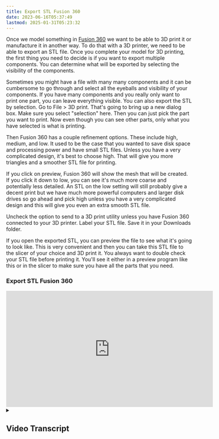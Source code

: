 ```yaml
---
title: Export STL Fusion 360
date: 2023-06-16T05:37:49
lastmod: 2025-01-31T05:23:32
---
```


Once we model something in [Fusion 360](../../3d-modeling/fusion-360/fusion-360.md) we want to be able to 3D print it or manufacture it in another way. To do that with a 3D printer, we need to be able to export an STL file. Once you complete your model for 3D printing, the first thing you need to decide is if you want to export multiple components. You can determine what will be exported by selecting the visibility of the components.

Sometimes you might have a file with many many components and it can be cumbersome to go through and select all the eyeballs and visibility of your components. If you have many components and you really only want to print one part, you can leave everything visible. You can also export the STL by selection. Go to File > 3D print. That's going to bring up a new dialog box. Make sure you select "selection" here. Then you can just pick the part you want to print. Now even though you can see other parts, only what you have selected is what is printing.

Then Fusion 360 has a couple refinement options. These include high, medium, and low. It used to be the case that you wanted to save disk space and processing power and have small STL files. Unless you have a very complicated design, it's best to choose high. That will give you more triangles and a smoother STL file for printing.

If you click on preview, Fusion 360 will show the mesh that will be created. If you click it down to low, you can see it's much more coarse and potentially less detailed. An STL on the low setting will still probably give a decent print but we have much more powerful computers and larger disk drives so go ahead and pick high unless you have a very complicated design and this will give you even an extra smooth STL file.

Uncheck the option to send to a 3D print utility unless you have Fusion 360 connected to your 3D printer. Label your STL file. Save it in your Downloads folder.

If you open the exported STL, you can preview the file to see what it's going to look like. This is very convenient and then you can take this STL file to the slicer of your choice and 3D print it. You always want to double check your STL file before printing it. You'll see it either in a preview program like this or in the slicer to make sure you have all the parts that you need.

<div class="video-grid">

<div class="video-card">

### Export STL Fusion 360

<div class="iframe-16-9-container">
<iframe class="youTubeIframe" width="560" height="315" src="https://www.youtube.com/embed/I-ltiZdUFOA?rel=0" title="YouTube video player" frameborder="0" allow="accelerometer; autoplay; clipboard-write; encrypted-media; gyroscope; picture-in-picture; web-share" allowfullscreen></iframe>
</div>
</div>

</div>

<details><summary>

## Video Transcript

</summary>

Once we model something in Fusion 360 we want to be able to 3D print it or manufacture it in another way. To do that with a 3D printer, we need to be able to export an STL file. Here I have a pen holder for my Wacom drawing tablet. It didn't come with a holder, so what I did is, I modeled the pen and then I made a holder. We can export this holder as an STL file. The first thing we need to decide is if we want to export multiple components. We can do that by selecting the visibility of the components. So now I only have the holder visible. So that's the only thing that will export as the STL, but sometimes you might have a file with many many components and it can be cumbersome to go through and select all the eyeballs and visibility of your components. So let's say I had two components or many components and I really only want to print the holder. I don't want to print the reference pen in this design, that's okay. So I have everything visible. I have the pen holder assembly selected. I'll go to File > 3D print. That's going to bring up a new dialog box. What we want to do is select "selection" here. So what I can do is go ahead and just pick the holder. So now even though I can see the pen, only the holder is what is printing. Then we have a couple refinement options. So we have refinement high, medium, and low. It used to be the case that we wanted to save disk space and processing power and have small STL files. Unless you have a very complicated design, it's best to choose high. That will give you more triangles.

So if I click on preview, it's going to show the mesh and you can see this gives a very fine detail of the mesh of this holder. If I click it down to low, you can see it's much more coarse. This will still probably give a decent print but we have much more powerful computers and larger disk drives so go ahead and pick high unless you have a very complicated design and this will give you even an extra smooth STL file. The next option is you can send this to Meshmaker. Most of the time you're going to want to use your own slicer that comes with your 3D printer, so I recommend unchecking this then the next thing you do is just press ok. Label your STL file. Save it in your Downloads folder. It's now saved. If I open that up in my Downloads folder I can preview the file to see what it's going to look like. This is very convenient and then I can take this STL file to the slicer of my choice and 3D print it. So that's an easy way to export 3D printable STL files from Fusion 360. You always want to double check your STL file before printing it. You'll see it either in a preview program like this or in the slicer to make sure you have all the parts that you need.

</details>
